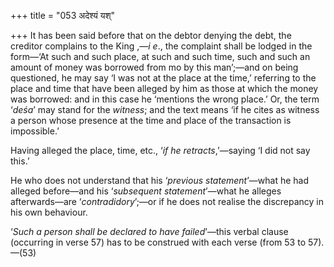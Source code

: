 +++
title = "053 अदेश्यं यश्"

+++
It has been said before that on the debtor denying the debt, the
creditor complains to the King ,—*i e*., the complaint shall be lodged
in the form—‘At such and such place, at such and such time, such and
such an amount of money was borrowed from mo by this man’;—and on being
questioned, he may say ‘I was not at the place at the time,’ referring
to the place and time that have been alleged by him as those at which
the money was borrowed: and in this case he ‘mentions the wrong place.’
Or, the term ‘*deśa*’ may stand for the *witness*; and the text means
‘if he cites as witness a person whose presence at the time and place of
the transaction is impossible.’

Having alleged the place, time, etc., ‘*if he retracts*,’—saying ‘I did
not say this.’

He who does not understand that his ‘*previous statement*’—what he had
alleged before—and his ‘*subsequent statement*’—what he alleges
afterwards—are ‘*contradidory*’;—or if he does not realise the
discrepancy in his own behaviour.

‘*Such a person shall be declared to have failed*’—this verbal clause
(occurring in verse 57) has to be construed with each verse (from 53 to
57).—(53)


